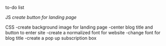 to-do list

JS 
*create button for landing page*

CSS
-create background image for landing page
-center blog title and button to enter site
-create a normalized font for website
-change font for blog title
-create a pop up subscription box
